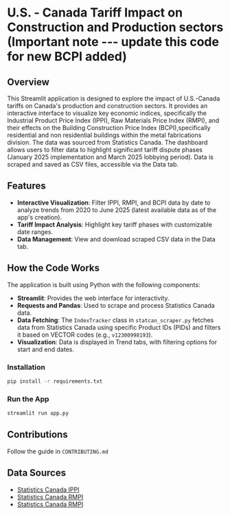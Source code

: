 

# U.S. - Canada Tariff Impact on Construction and Production sectors (Important note --- update this code for new BCPI added)

## Overview
This Streamlit application is designed to explore the impact of U.S.-Canada tariffs on Canada's production and construction sectors. It provides an interactive interface to visualize key economic indices, specifically the Industrial Product Price Index (IPPI), Raw Materials Price Index (RMPI), and their effects on the Building Construction Price Index (BCPI),specifically residential and non residential buildings within the metal fabrications division. The data was sourced from Statistics Canada. The dashboard allows users to filter data to highlight significant tariff dispute phases (January 2025 implementation and March 2025 lobbying period). Data is scraped and saved as CSV files, accessible via the Data tab.

## Features
- **Interactive Visualization**: Filter IPPI, RMPI, and BCPI data by date to analyze trends from 2020 to June 2025 (latest available data as of the app's creation).
- **Tariff Impact Analysis**: Highlight key tariff phases with customizable date ranges.
- **Data Management**: View and download scraped CSV data in the Data tab.


## How the Code Works
The application is built using Python with the following components:
- **Streamlit**: Provides the web interface for interactivity.
- **Requests and Pandas**: Used to scrape and process Statistics Canada data.
- **Data Fetching**: The `IndexTracker` class in `statcan_scraper.py` fetches data from Statistics Canada using specific Product IDs (PIDs) and filters it based on VECTOR codes (e.g., `v12300998193`).
- **Visualization**: Data is displayed in Trend tabs, with filtering options for start and end dates.



###  Installation
```bash
pip install -r requirements.txt
```

###  Run the App
```bash
streamlit run app.py
```

##  Contributions
Follow the guide in `CONTRIBUTING.md`


## Data Sources
- [Statistics Canada IPPI](https://www150.statcan.gc.ca/t1/tbl1/en/tv.action?pid=1810026501)
- [Statistics Canada RMPI](https://www150.statcan.gc.ca/t1/tbl1/en/tv.action?pid=1810026801)
- [Statistics Canada RMPI](https://www150.statcan.gc.ca/t1/tbl1/en/tv.action?pid=1810028901)


